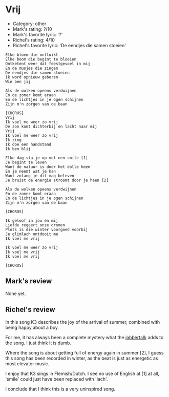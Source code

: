 # Vrij

 * Category: other
 * Mark's rating: ?/10
 * Mark's favorite lyric: '?'
 * Richel's rating: 4/10
 * Richel's favorite lyric: 'De eendjes die samen stoeien'

```
Elke bloem die ontluikt
Elke boom die begint te bloeien
Ontketent weer dat feestgevoel in mij
En de musjes die zingen
De eendjes die samen stoeien
Ik word opnieuw geboren
Wie ben jij

Als de wolken opeens verdwijnen
En de zomer komt eraan
En de lichtjes in je ogen schijnen
Zijn m'n zorgen van de baan

[CHORUS]
Vrij
Ik voel me weer zo vrij
De zon komt dichterbij en lacht naar mij
Vrij
Ik voel me weer zo vrij
Ik zing
Ik doe een handstand
Ik ben blij

Elke dag sta je op met een smile [1]
Je begint te leven
Want de natuur is door het dolle heen
En je neemt wat je kan
Want zolang je dit mag beleven
Je bruist de energie stroomt door je heen [2]

Als de wolken opeens verdwijnen
En de zomer komt eraan
En de lichtjes in je ogen schijnen
Zijn m'n zorgen van de baan

[CHORUS]

Ik geloof in jou en mij
Liefde regeert onze dromen
Plots is die winter voorgoed voorbij
Je glimlach ontdooit me
Ik voel me vrij

Ik voel me weer zo vrij
Ik voel me vrij
Ik voel me vrij

[CHORUS]

```

## Mark's review

None yet.

## Richel's review

In this song K3 describes the joy of the arrival of summer, combined with being happy about a boy.

For me, it has always been a complete mystery what the [jabbertalk](Jabbertalk.md) adds to the song.
I just think it is dumb.

Where the song is about getting full of energy again in summer [2], I guess this song has been
recorded in winter, as the beat is just as energetic as most elevator music.

I enjoy that K3 sings in Flemish/Dutch. I see no use of English at [1] at all, 'smile' could
just have been replaced with 'lach'.

I conclude that I think this is a very uninspired song.



